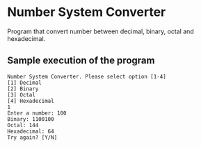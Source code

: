 # Number System Converter

Program that convert number between decimal, binary, octal and hexadecimal.

## Sample execution of the program

```exection
Number System Converter. Please select option [1-4]
[1] Decimal
[2] Binary
[3] Octal
[4] Hexadecimal
1
Enter a number: 100
Binary: 1100100
Octal: 144
Hexadecimal: 64
Try again? [Y/N]
```
